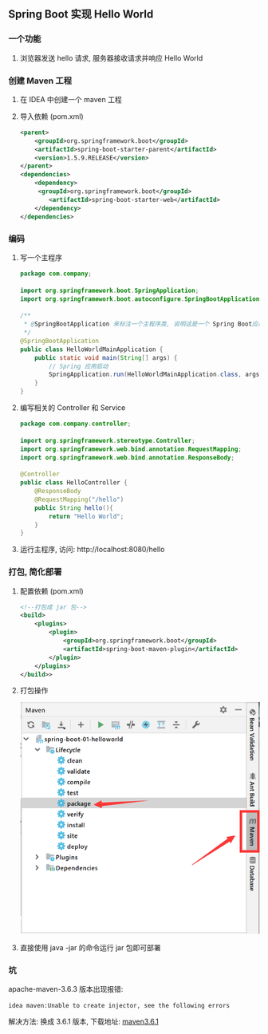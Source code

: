 ## Spring Boot 实现 Hello World

### 一个功能

1. 浏览器发送 hello 请求, 服务器接收请求并响应 Hello World



### 创建 Maven 工程

1. 在 IDEA 中创建一个 maven 工程

2. 导入依赖 (pom.xml)

   ```xml
   <parent>
       <groupId>org.springframework.boot</groupId>
       <artifactId>spring-boot-starter-parent</artifactId>
       <version>1.5.9.RELEASE</version>
   </parent>
   <dependencies>
       <dependency>
       	<groupId>org.springframework.boot</groupId>
           <artifactId>spring-boot-starter-web</artifactId>
       </dependency>
   </dependencies>
   ```




### 编码

1. 写一个主程序

   ```java
   package com.company;
   
   import org.springframework.boot.SpringApplication;
   import org.springframework.boot.autoconfigure.SpringBootApplication;
   
   /**
    * @SpringBootApplication 来标注一个主程序类, 说明这是一个 Spring Boot应用
    */
   @SpringBootApplication
   public class HelloWorldMainApplication {
       public static void main(String[] args) {
           // Spring 应用启动
           SpringApplication.run(HelloWorldMainApplication.class, args);
       }
   }
   ```

   

2. 编写相关的 Controller 和 Service

   ```java
   package com.company.controller;
   
   import org.springframework.stereotype.Controller;
   import org.springframework.web.bind.annotation.RequestMapping;
   import org.springframework.web.bind.annotation.ResponseBody;
   
   @Controller
   public class HelloController {
       @ResponseBody
       @RequestMapping("/hello")
       public String hello(){
           return "Hello World";
       }
   }
   ```

   

3. 运行主程序, 访问: http://localhost:8080/hello



### 打包, 简化部署

1. 配置依赖 (pom.xml)

   ```xml
   <!--打包成 jar 包-->
   <build>
       <plugins>
           <plugin>
               <groupId>org.springframework.boot</groupId>
               <artifactId>spring-boot-maven-plugin</artifactId>
           </plugin>
       </plugins>
   </build>>
   ```

2. 打包操作

   ![maven项目打包](assets/maven项目打包.png)

3. 直接使用 java -jar 的命令运行 jar 包即可部署





### 坑

apache-maven-3.6.3 版本出现报错: 

`idea maven:Unable to create injector, see the following errors`

解决方法: 换成 3.6.1 版本, 下载地址:  [maven3.6.1](https://archive.apache.org/dist/maven/maven-3/3.6.1/binaries/ )

